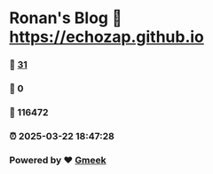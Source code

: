 # Ronan's Blog :link: https://echozap.github.io 
### :page_facing_up: [31](https://echozap.github.io/tag.html) 
### :speech_balloon: 0 
### :hibiscus: 116472 
### :alarm_clock: 2025-03-22 18:47:28 
### Powered by :heart: [Gmeek](https://github.com/Meekdai/Gmeek)
